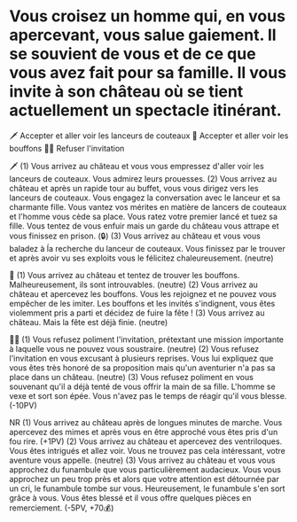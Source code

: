 # Vous croisez un homme qui, en vous apercevant, vous salue gaiement. Il se souvient de vous et de ce que vous avez fait pour sa famille. Il vous invite à son château où se tient actuellement un spectacle itinérant.

🗡 Accepter et aller voir les lanceurs de couteaux
🤡 Accepter et aller voir les bouffons
🙅‍♂️ Refuser l'invitation

🗡
(1) Vous arrivez au château et vous vous empressez d'aller voir les lanceurs de couteaux. Vous admirez leurs prouesses.
(2) Vous arrivez au château et après un rapide tour au buffet, vous vous dirigez vers les lanceurs de couteaux. Vous engagez la conversation avec le lanceur et sa charmante fille. Vous vantez vos mérites en matière de lancers de couteaux et l'homme vous cède sa place. Vous ratez votre premier lancé et tuez sa fille. Vous tentez de vous enfuir mais un garde du château vous attrape et vous finissez en prison. (🔒)
(3) Vous arrivez au château et vous vous baladez à ĺa recherche du lanceur de couteaux. Vous finissez par le trouver et après avoir vu ses exploits vous le félicitez chaleureusement. (neutre)

🤡
(1) Vous arrivez au château et tentez de trouver les bouffons. Malheureusement, ils sont introuvables. (neutre)
(2) Vous arrivez au château et apercevez les bouffons. Vous les rejoignez et ne pouvez vous empêcher de les imiter. Les bouffons et les invités s'indignent, vous êtes violemment pris a parti et décidez de fuire la fête ! 
(3) Vous arrivez au château. Mais la fête est déjà finie. (neutre)

🙅‍♂️
(1) Vous refusez poliment l'invitation, prétextant une mission importante à laquelle vous ne pouvez vous soustraire. (neutre)
(2) Vous refusez l'invitation en vous excusant à plusieurs reprises. Vous lui expliquez que vous êtes très honoré de sa proposition mais qu'un aventurier n'a pas sa place dans un château. (neutre)
(3) Vous refusez poliment en vous souvenant qu'il a déjà tenté de vous offrir la main de sa fille. L'homme se vexe et sort son épée. Vous n'avez pas le temps de réagir qu'il vous blesse. (-10PV)

NR
(1) Vous arrivez au château après de longues minutes de marche. Vous apercevez des mimes et après vous en être approché vous êtes pris d'un fou rire. (+1PV)
(2) Vous arrivez au château et apercevez des ventriloques. Vous êtes intrigués et allez voir. Vous ne trouvez pas cela intéressant, votre aventure vous appelle. (neutre)
(3) Vous arrivez au château et vous vous approchez du funambule que vous particulièrement audacieux. Vous vous approchez un peu trop près et alors que votre attention est détournée par un cri, le funambule tombe sur vous. Heureusement, le funambule s'en sort grâce à vous. Vous êtes blessé et il vous offre quelques pièces en remerciement. (-5PV, +70💰)
